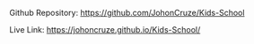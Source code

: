  Github Repository: https://github.com/JohonCruze/Kids-School

Live Link: https://johoncruze.github.io/Kids-School/

